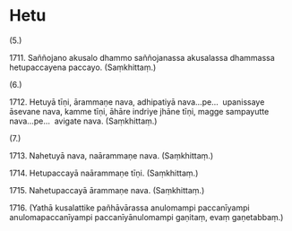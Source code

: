 

# Hetu







(5.)

1711\. Saññojano akusalo dhammo saññojanassa akusalassa dhammassa hetupaccayena paccayo. (Saṃkhittaṃ.)

(6.)

1712\. Hetuyā tīṇi, ārammaṇe nava, adhipatiyā nava…pe…  upanissaye āsevane nava, kamme tīṇi, āhāre indriye jhāne tīṇi, magge sampayutte nava…pe…  avigate nava. (Saṃkhittaṃ.)

(7.)

1713\. Nahetuyā nava, naārammaṇe nava. (Saṃkhittaṃ.)

1714\. Hetupaccayā naārammaṇe tīṇi. (Saṃkhittaṃ.)

1715\. Nahetupaccayā ārammaṇe nava. (Saṃkhittaṃ.)

1716\. (Yathā kusalattike pañhāvārassa anulomampi paccanīyampi anulomapaccanīyampi paccanīyānulomampi gaṇitaṃ, evaṃ gaṇetabbaṃ.)



